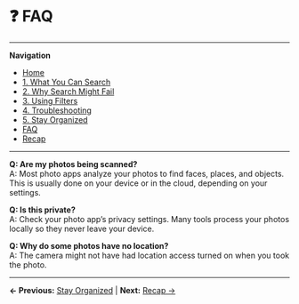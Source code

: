 # ❓ FAQ

---
**Navigation**
- [Home](index.md)
- [1. What You Can Search](what-you-can-search.md)
- [2. Why Search Might Fail](why-search-fails.md)
- [3. Using Filters](filters.md)
- [4. Troubleshooting](troubleshooting.md)
- [5. Stay Organized](stay-organized.md)
- [FAQ](faq.md)
- [Recap](recap.md)

---

**Q: Are my photos being scanned?**  
A: Most photo apps analyze your photos to find faces, places, and objects. This is usually done on your device or in the cloud, depending on your settings.

**Q: Is this private?**  
A: Check your photo app’s privacy settings. Many tools process your photos locally so they never leave your device.

**Q: Why do some photos have no location?**  
A: The camera might not have had location access turned on when you took the photo.

---
**← Previous:** [Stay Organized](stay-organized.md) | **Next:** [Recap →](recap.md)
